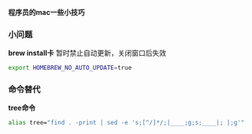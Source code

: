 **程序员的mac一些小技巧**

### 小问题

**brew install卡**
暂时禁止自动更新，关闭窗口后失效

``` BASH
export HOMEBREW_NO_AUTO_UPDATE=true
```
### 命令替代

**tree命令**

``` BASH
alias tree="find . -print | sed -e 's;[^/]*/;|____;g;s;____|; |;g'"
```